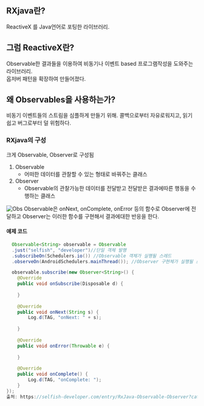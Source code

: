 ## RXjava란?
ReactiveX 를 Java언어로 포팅한 라이브러리.

## 그럼 ReactiveX란?
Observable한 결과들을 이용하여 비동기나 이벤트 based 프로그램작성을 도와주는 라이브러리.   
옵저버 패턴을 확장하여 만들어졌다.

## 왜 Observables을 사용하는가?
비동기 이벤트들의 스트림을 심플하게 만들기 위해. 콜백으로부터 자유로워지고, 읽기 쉽고 버그로부터 덜 위험하다.

### RXjava의 구성
크게 Observable, Observer로 구성됨
1. Observable
    - 어떠한 데이터를 관찰할 수 있는 형태로 바꿔주는 클래스
2. Observer
    - Observable의 관찰가능한 데이터를 전달받고 전달받은 결과에따른 행동을 수행하는 클래스
  
   
![Obs](https://t1.daumcdn.net/cfile/tistory/99D4D7415D4E552B20)
Observable은 onNext, onComplete, onError 등의 함수로 Observer에 전달하고 Observer는 이러한 함수를 구현해서 결과에대한 반응을 한다.

#### 예제 코드
```java
  Observable<String> observable = Observable
  .just("selfish", "developer")//단일 객체 발행
  .subscribeOn(Schedulers.io()) //Observable 객체가 실행될 스레드
  .observeOn(AndroidSchedulers.mainThread()); //Observer 구현체가 실행될 스레드

  observable.subscribe(new Observer<String>() {
    @Override
    public void onSubscribe(Disposable d) {
 
    }
 
    @Override
    public void onNext(String s) {
        Log.d(TAG, "onNext: " + s);
 
    }
 
    @Override
    public void onError(Throwable e) {
 
    }
 
    @Override
    public void onComplete() {
        Log.d(TAG, "onComplete: ");
    }
});
출처: https://selfish-developer.com/entry/RxJava-Observable-Observer?category=851285 [아는 개발자]
```

